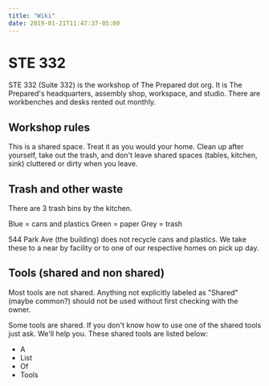 ```yaml
---
title: "Wiki"
date: 2019-01-21T11:47:37-05:00
---
```


# STE 332

STE 332 (Suite 332) is the workshop of The Prepared dot org. It is The Prepared's headquarters, assembly shop, workspace, and studio. There are workbenches and desks rented out monthly. 

## Workshop rules
This is a shared space. Treat it as you would your home. Clean up after yourself, take out the trash, and don't leave shared spaces (tables, kitchen, sink) cluttered or dirty when you leave. 

## Trash and other waste
There are 3 trash bins by the kitchen. 

Blue = cans and plastics
Green = paper
Grey = trash

544 Park Ave (the building) does not recycle cans and plastics. We take these to a near by facility or to one of our respective homes on pick up day.

## Tools (shared and non shared)

Most tools are not shared. Anything not explicitly labeled as "Shared" (maybe common?) should not be used without first checking with the owner. 

Some tools are shared. If you don't know how to use one of the shared tools just ask. We'll help you. These shared tools are listed below:

* A 
* List
* Of
* Tools
